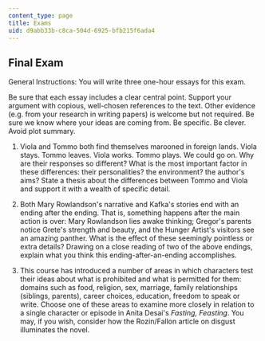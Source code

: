 ```yaml
---
content_type: page
title: Exams
uid: d9abb33b-c8ca-504d-6925-bfb215f6ada4
---
```


Final Exam
----------

General Instructions: You will write three one-hour essays for this exam.

Be sure that each essay includes a clear central point. Support your argument with copious, well-chosen references to the text. Other evidence (e.g. from your research in writing papers) is welcome but not required. Be sure we know where your ideas are coming from. Be specific. Be clever. Avoid plot summary.

1.  Viola and Tommo both find themselves marooned in foreign lands. Viola stays. Tommo leaves. Viola works. Tommo plays. We could go on. Why are their responses so different? What is the most important factor in these differences: their personalities? the environment? the author's aims? State a thesis about the differences between Tommo and Viola and support it with a wealth of specific detail.  
    
2.  Both Mary Rowlandson's narrative and Kafka's stories end with an ending after the ending. That is, something happens after the main action is over: Mary Rowlandson lies awake thinking; Gregor's parents notice Grete's strength and beauty, and the Hunger Artist's visitors see an amazing panther. What is the effect of these seemingly pointless or extra details? Drawing on a close reading of two of the above endings, explain what you think this ending-after-an-ending accomplishes.  
    
3.  This course has introduced a number of areas in which characters test their ideas about what is prohibited and what is permitted for them: domains such as food, religion, sex, marriage, family relationships (siblings, parents), career choices, education, freedom to speak or write. Choose one of these areas to examine more closely in relation to a single character or episode in Anita Desai's _Fasting, Feasting_. You may, if you wish, consider how the Rozin/Fallon article on disgust illuminates the novel.